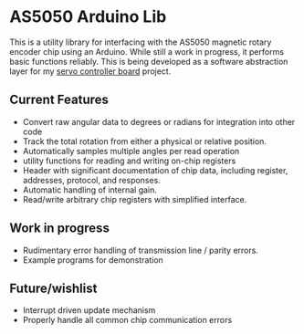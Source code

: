 AS5050 Arduino Lib
====================
This is a utility library for interfacing with the AS5050 magnetic rotary encoder chip using an Arduino. While still a work in progress, it performs basic functions reliably.
This is being developed as a software abstraction layer for my [servo controller board](https://github.com/tekdemo/project-sir-vo) project. 

Current Features
----------------
- Convert raw angular data to degrees or radians for integration into other code
- Track the total rotation from either a physical or relative position.
- Automatically samples multiple angles per read operation
- utility functions for reading and writing on-chip registers
- Header with significant documentation of chip data, including register, addresses, protocol, and responses.
- Automatic handling of internal gain. 
- Read/write arbitrary chip registers with simplified interface.

Work in progress
----------------
- Rudimentary error handling of transmission line / parity errors.
- Example programs for demonstration

Future/wishlist
---------------
- Interrupt driven update mechanism
- Properly handle all common chip communication errors


